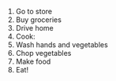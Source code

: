 1. Go to store
2. Buy groceries
3. Drive home
4. Cook:
  1. Wash hands and vegetables
  2. Chop vegetables
  3. Make food
5. Eat!
